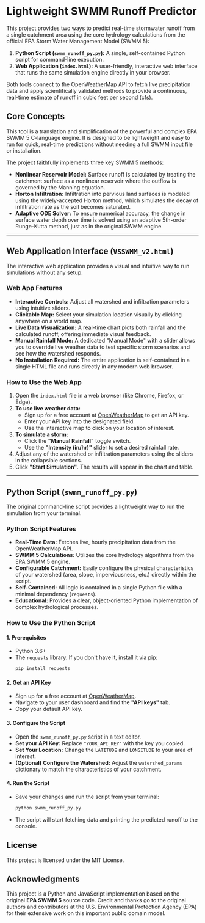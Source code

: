 # Lightweight SWMM Runoff Predictor

This project provides two ways to predict real-time stormwater runoff from a single catchment area using the core hydrology calculations from the official EPA Storm Water Management Model (SWMM 5):

1.  **Python Script (`swmm_runoff_py.py`):** A single, self-contained Python script for command-line execution.
2.  **Web Application (`index.html`):** A user-friendly, interactive web interface that runs the same simulation engine directly in your browser.

Both tools connect to the OpenWeatherMap API to fetch live precipitation data and apply scientifically validated methods to provide a continuous, real-time estimate of runoff in cubic feet per second (cfs).

## Core Concepts

This tool is a translation and simplification of the powerful and complex EPA SWMM 5 C-language engine. It is designed to be lightweight and easy to run for quick, real-time predictions without needing a full SWMM input file or installation.

The project faithfully implements three key SWMM 5 methods:

* **Nonlinear Reservoir Model:** Surface runoff is calculated by treating the catchment surface as a nonlinear reservoir where the outflow is governed by the Manning equation.
* **Horton Infiltration:** Infiltration into pervious land surfaces is modeled using the widely-accepted Horton method, which simulates the decay of infiltration rate as the soil becomes saturated.
* **Adaptive ODE Solver:** To ensure numerical accuracy, the change in surface water depth over time is solved using an adaptive 5th-order Runge-Kutta method, just as in the original SWMM engine.

---

## Web Application Interface (`VSSWMM_v2.html`)

The interactive web application provides a visual and intuitive way to run simulations without any setup.

### Web App Features

* **Interactive Controls:** Adjust all watershed and infiltration parameters using intuitive sliders.
* **Clickable Map:** Select your simulation location visually by clicking anywhere on a world map.
* **Live Data Visualization:** A real-time chart plots both rainfall and the calculated runoff, offering immediate visual feedback.
* **Manual Rainfall Mode:** A dedicated "Manual Mode" with a slider allows you to override live weather data to test specific storm scenarios and see how the watershed responds.
* **No Installation Required:** The entire application is self-contained in a single HTML file and runs directly in any modern web browser.

### How to Use the Web App

1.  Open the `index.html` file in a web browser (like Chrome, Firefox, or Edge).
2.  **To use live weather data:**
    * Sign up for a free account at [OpenWeatherMap](https://openweathermap.org/) to get an API key.
    * Enter your API key into the designated field.
    * Use the interactive map to click on your location of interest.
3.  **To simulate a storm:**
    * Click the **"Manual Rainfall"** toggle switch.
    * Use the **"Intensity (in/hr)"** slider to set a desired rainfall rate.
4.  Adjust any of the watershed or infiltration parameters using the sliders in the collapsible sections.
5.  Click **"Start Simulation"**. The results will appear in the chart and table.

---

## Python Script (`swmm_runoff_py.py`)

The original command-line script provides a lightweight way to run the simulation from your terminal.

### Python Script Features

* **Real-Time Data:** Fetches live, hourly precipitation data from the OpenWeatherMap API.
* **SWMM 5 Calculations:** Utilizes the core hydrology algorithms from the EPA SWMM 5 engine.
* **Configurable Catchment:** Easily configure the physical characteristics of your watershed (area, slope, imperviousness, etc.) directly within the script.
* **Self-Contained:** All logic is contained in a single Python file with a minimal dependency (`requests`).
* **Educational:** Provides a clear, object-oriented Python implementation of complex hydrological processes.

### How to Use the Python Script

#### 1. Prerequisites

* Python 3.6+
* The `requests` library. If you don't have it, install it via pip:
    ```bash
    pip install requests
    ```

#### 2. Get an API Key

* Sign up for a free account at [OpenWeatherMap](https://openweathermap.org/).
* Navigate to your user dashboard and find the **"API keys"** tab.
* Copy your default API key.

#### 3. Configure the Script

* Open the `swmm_runoff_py.py` script in a text editor.
* **Set your API Key:** Replace `"YOUR_API_KEY"` with the key you copied.
* **Set Your Location:** Change the `LATITUDE` and `LONGITUDE` to your area of interest.
* **(Optional) Configure the Watershed:** Adjust the `watershed_params` dictionary to match the characteristics of your catchment.

#### 4. Run the Script

* Save your changes and run the script from your terminal:
    ```bash
    python swmm_runoff_py.py
    ```
* The script will start fetching data and printing the predicted runoff to the console.

## License

This project is licensed under the MIT License.

## Acknowledgments

This project is a Python and JavaScript implementation based on the original **EPA SWMM 5** source code. Credit and thanks go to the original authors and contributors at the U.S. Environmental Protection Agency (EPA) for their extensive work on this important public domain model.
